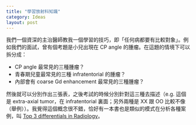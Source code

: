```yaml
---
title: "學習放射科知識"
category: Ideas
layout: post
---
```


我們一個資深的主治醫師教我一個學習的技巧，即「任何病都要有比較對象」。例如我們的面試，曾有個考題是小兒出現在 CP angle 的腫瘤。在這題的情境下可以拆分成：

- CP angle 最常見的三種腫瘤？
- 青春期兒童最常見的三種 infratentorial 的腫瘤？
- 內部會有 coarse Gd enhancement 最常見的三種腫瘤？

然後就可以分別作出三張表，之後考試的時候分別針對這三種去描述（e.g. 這個是 extra-axial tumor，在 infratentorial 裏面；另外兩種是 XX 跟 OO 比較不像（舉例））。我覺得這個概念很不錯，恰好有一本書也是類似的模式在分析各種案例，叫 [Top 3 differentials in Radiology](https://www.amazon.com/Top-Differentials-Radiology-Case-Review/dp/1604062266)。
